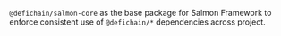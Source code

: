`@defichain/salmon-core` as the base package for Salmon Framework to enforce consistent use of `@defichain/*`
dependencies across project.
